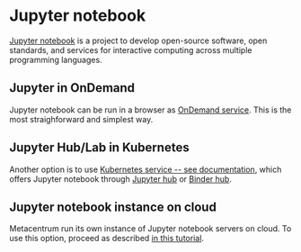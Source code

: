 # Jupyter notebook

[Jupyter notebook](https://jupyter.org/) is a project to develop open-source software, open standards, and services for interactive computing across multiple programming languages.

## Jupyter in OnDemand

Jupyter notebook can be run in a browser as [OnDemand service](https://ondemand.metacentrum.cz). This is the most straighforward and simplest way.

## Jupyter Hub/Lab in Kubernetes

Another option is to use [Kubernetes service -- see documentation](https://docs.cerit.io/en/web-apps/jupyterhub), which offers Jupyter notebook through [Jupyter hub](https://hub.cloud.e-infra.cz/hub/) or [Binder hub](https://bhub.cloud.e-infra.cz/hub/l).


## Jupyter notebook instance on cloud

Metacentrum run its own instance of Jupyter notebook servers on cloud. To use this option, proceed as described [in this tutorial](../../../related/jupyter).


